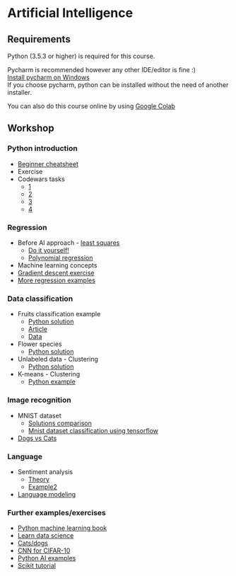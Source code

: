 # Artificial Intelligence

## Requirements

Python (3.5.3 or higher) is required for this course. 

Pycharm is recommended however any other IDE/editor is fine :)  
[Install pycharm on Windows](https://www.jetbrains.com/pycharm/)  
If you choose pycharm, python can be installed without the need of another installer.

You can also do this course online by using  [Google Colab](hhtps://colab.research.google.com)
## Workshop

### Python introduction

* [Beginner cheatsheet](https://github.com/ehmatthes/pcc/releases/download/v1.0.0/beginners_python_cheat_sheet_pcc.pdf)
* Exercise
* Codewars tasks
    * [1](https://www.codewars.com/kata/square-n-sum/python)
    * [2](https://www.codewars.com/kata/get-the-mean-of-an-array/python)
    * [3](https://www.codewars.com/kata/count-by-x/python)
    * [4](https://www.codewars.com/kata/sum-of-odd-numbers/python)

### Regression

* Before AI approach - [least squares](https://en.wikipedia.org/wiki/Least_squares)
    * [Do it yourself!](random_2d_dataset.py)
    * [Polynomial regression](polyfit.py)
* Machine learning concepts
* [Gradient descent exercise](docs/regression.md)
* [More regression examples](https://nbviewer.jupyter.org/github/JWarmenhoven/ISL-python/blob/master/Notebooks/Chapter%203.ipynb)

### Data classification

* Fruits classification example
    * [Python solution](https://github.com/susanli2016/Machine-Learning-with-Python/blob/master/Solving%20A%20Simple%20Classification%20Problem%20with%20Python.ipynb)
    * [Article](https://towardsdatascience.com/solving-a-simple-classification-problem-with-python-fruits-lovers-edition-d20ab6b071d2)
    * [Data](fruit_data_with_colors.txt)
* Flower species
    * [Python solution](https://github.com/rhiever/Data-Analysis-and-Machine-Learning-Projects/blob/master/example-data-science-notebook/Example%20Machine%20Learning%20Notebook.ipynb)
* Unlabeled data - Clustering
    * [Python solution](https://github.com/rasbt/python-machine-learning-book/blob/master/code/ch11/ch11.ipynb)
* K-means - Clustering
    * [Python example](https://nbviewer.jupyter.org/github/jdwittenauer/ipython-notebooks/blob/master/notebooks/ml/ML-Exercise7.ipynb)

### Image recognition

* MNIST dataset
    * [Solutions comparison](https://github.com/docmarionum1/python-data-science-primer/blob/master/scikitlearn/classification.ipynb)
    * [Mnist dataset classification using tensorflow](https://github.com/KamilLepek/Image-Classification/blob/master/3_Layer_Neural_Network.py)
* [Dogs vs Cats](https://nbviewer.jupyter.org/github/jdwittenauer/ipython-notebooks/blob/master/notebooks/fastai/Fastai-Lesson1.ipynb)


### Language

* Sentiment analysis
    * [Theory](https://en.wikipedia.org/wiki/Sentiment_analysis)
    * [Example2](https://github.com/rasbt/python-machine-learning-book/blob/master/code/ch08/ch08.ipynb)
* [Language modeling](https://nbviewer.jupyter.org/github/jdwittenauer/ipython-notebooks/blob/master/notebooks/fastai/Fastai-Lesson4.ipynb)
    

### Further examples/exercises
* [Python machine learning book](https://github.com/rasbt/python-machine-learning-book)
* [Learn data science](https://github.com/nborwankar/LearnDataScience)
* [Cats/dogs](https://github.com/gsurma/image_classifier/blob/master/image_classifier.ipynb)
* [CNN for CIFAR-10](https://github.com/ltpitt/python-jupyter-image-classification/blob/master/dlnd_image_classification.ipynb)
* [Python AI examples](https://github.com/jdwittenauer/ipython-notebooks)
* [Scikit tutorial](https://github.com/jakevdp/sklearn_tutorial)